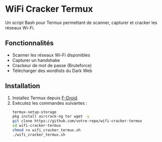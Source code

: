 # WiFi Cracker Termux

Un script Bash pour Termux permettant de scanner, capturer et cracker les réseaux Wi-Fi.

## Fonctionnalités
- Scanner les réseaux Wi-Fi disponibles
- Capturer un handshake
- Crackeur de mot de passe (Bruteforce)
- Télécharger des wordlists du Dark Web

## Installation
1. Installez Termux depuis [F-Droid](https://f-droid.org/en/packages/com.termux/).
2. Exécutez les commandes suivantes :
   ```bash
   termux-setup-storage
   pkg install aircrack-ng tor wget -y
   git clone https://github.com/votre-repo/wifi-cracker-termux
   cd wifi-cracker-termux
   chmod +x wifi_cracker_termux.sh
   ./wifi_cracker_termux.sh
